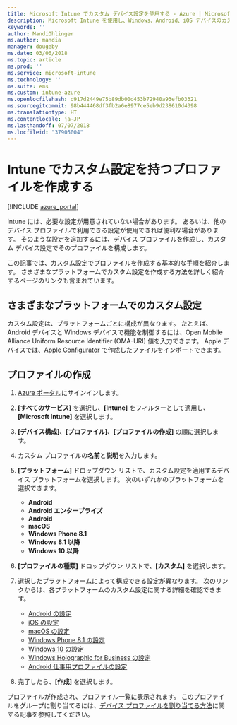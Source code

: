 ```yaml
---
title: Microsoft Intune でカスタム デバイス設定を使用する - Azure | Microsoft Docs
description: Microsoft Intune を使用し、Windows、Android、iOS デバイスのカスタム設定を使用するプロファイルを追加または作成する
keywords: ''
author: MandiOhlinger
ms.author: mandia
manager: dougeby
ms.date: 03/06/2018
ms.topic: article
ms.prod: ''
ms.service: microsoft-intune
ms.technology: ''
ms.suite: ems
ms.custom: intune-azure
ms.openlocfilehash: d917d2449e75b89db00d453b72940a93efb03321
ms.sourcegitcommit: 98b444468df3fb2a6e8977ce5eb9d238610d4398
ms.translationtype: HT
ms.contentlocale: ja-JP
ms.lasthandoff: 07/07/2018
ms.locfileid: "37905004"
---
```

# <a name="create-a-profile-with-custom-settings-in-intune"></a>Intune でカスタム設定を持つプロファイルを作成する

[!INCLUDE [azure_portal](./includes/azure_portal.md)]

Intune には、必要な設定が用意されていない場合があります。 あるいは、他のデバイス プロファイルで利用できる設定が使用できれば便利な場合があります。 そのような設定を追加するには、デバイス プロファイルを作成し、カスタム デバイス設定でそのプロファイルを構成します。

この記事では、カスタム設定でプロファイルを作成する基本的な手順を紹介します。 さまざまなプラットフォームでカスタム設定を作成する方法を詳しく紹介するページのリンクも含まれています。

## <a name="custom-settings-on-different-platforms"></a>さまざまなプラットフォームでのカスタム設定
カスタム設定は、プラットフォームごとに構成が異なります。 たとえば、Android デバイスと Windows デバイスで機能を制御するには、Open Mobile Alliance Uniform Resource Identifier (OMA-URI) 値を入力できます。 Apple デバイスでは、[Apple Configurator](https://itunes.apple.com/us/app/apple-configurator-2/id1037126344?mt=12) で作成したファイルをインポートできます。

## <a name="create-the-profile"></a>プロファイルの作成

1. [Azure ポータル](https://portal.azure.com)にサインインします。
2. **[すべてのサービス]** を選択し、**[Intune]** をフィルターとして適用し、**[Microsoft Intune]** を選択します。
3. **[デバイス構成]**、**[プロファイル]**、**[プロファイルの作成]** の順に選択します。
4. カスタム プロファイルの**名前**と**説明**を入力します。
5. **[プラットフォーム]** ドロップダウン リストで、カスタム設定を適用するデバイス プラットフォームを選択します。 次のいずれかのプラットフォームを選択できます。

    - **Android**
    - **Android エンタープライズ**
    - **Android**
    - **macOS**
    - **Windows Phone 8.1**
    - **Windows 8.1 以降**
    - **Windows 10 以降**

6. **[プロファイルの種類]** ドロップダウン リストで、**[カスタム]** を選択します。
7. 選択したプラットフォームによって構成できる設定が異なります。 次のリンクからは、各プラットフォームのカスタム設定に関する詳細を確認できます。

    - [Android の設定](custom-settings-android.md)
    - [iOS の設定](custom-settings-ios.md)
    - [macOS の設定](custom-settings-macos.md)
    - [Windows Phone 8.1 の設定](custom-settings-windows-phone-8-1.md)
    - [Windows 10 の設定](custom-settings-windows-10.md)
    - [Windows Holographic for Business の設定](custom-settings-windows-holographic.md)
    - [Android 仕事用プロファイルの設定](custom-settings-android-for-work.md)

8. 完了したら、**[作成]** を選択します。

プロファイルが作成され、プロファイル一覧に表示されます。 このプロファイルをグループに割り当てるには、[デバイス プロファイルを割り当てる方法](device-profile-assign.md)に関する記事を参照してください。
